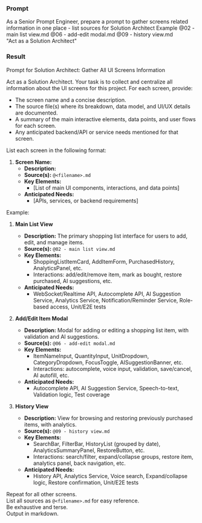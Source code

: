 ### Prompt 

As a Senior Prompt Engineer, prepare a prompt to gather screens related information in one place - list sources for Solution Architect
Example @02 - main list view.md @06 - add-edit modal.md @09 - history view.md  
"Act as a Solution Architect"

### Result

Prompt for Solution Architect: Gather All UI Screens Information

Act as a Solution Architect. Your task is to collect and centralize all information about the UI screens for this project. For each screen, provide:

- The screen name and a concise description.
- The source file(s) where its breakdown, data model, and UI/UX details are documented.
- A summary of the main interactive elements, data points, and user flows for each screen.
- Any anticipated backend/API or service needs mentioned for that screen.

List each screen in the following format:

1. **Screen Name:**  
   - **Description:**  
   - **Source(s):** `@<filename>.md`
   - **Key Elements:**  
     - [List of main UI components, interactions, and data points]
   - **Anticipated Needs:**  
     - [APIs, services, or backend requirements]

Example:

1. **Main List View**
   - **Description:** The primary shopping list interface for users to add, edit, and manage items.
   - **Source(s):** `@02 - main list view.md`
   - **Key Elements:**
     - ShoppingListItemCard, AddItemForm, PurchasedHistory, AnalyticsPanel, etc.
     - Interactions: add/edit/remove item, mark as bought, restore purchased, AI suggestions, etc.
   - **Anticipated Needs:**
     - WebSocket/Realtime API, Autocomplete API, AI Suggestion Service, Analytics Service, Notification/Reminder Service, Role-based access, Unit/E2E tests

2. **Add/Edit Item Modal**
   - **Description:** Modal for adding or editing a shopping list item, with validation and AI suggestions.
   - **Source(s):** `@06 - add-edit modal.md`
   - **Key Elements:**
     - ItemNameInput, QuantityInput, UnitDropdown, CategoryDropdown, FocusToggle, AISuggestionBanner, etc.
     - Interactions: autocomplete, voice input, validation, save/cancel, AI autofill, etc.
   - **Anticipated Needs:**
     - Autocomplete API, AI Suggestion Service, Speech-to-text, Validation logic, Test coverage

3. **History View**
   - **Description:** View for browsing and restoring previously purchased items, with analytics.
   - **Source(s):** `@09 - history view.md`
   - **Key Elements:**
     - SearchBar, FilterBar, HistoryList (grouped by date), AnalyticsSummaryPanel, RestoreButton, etc.
     - Interactions: search/filter, expand/collapse groups, restore item, analytics panel, back navigation, etc.
   - **Anticipated Needs:**
     - History API, Analytics Service, Voice search, Expand/collapse logic, Restore confirmation, Unit/E2E tests

Repeat for all other screens.  
List all sources as `@<filename>.md` for easy reference.  
Be exhaustive and terse.  
Output in markdown.
